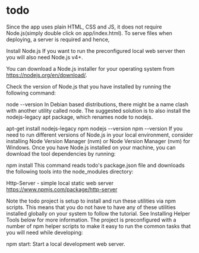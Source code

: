 # todo
Since the app uses plain HTML, CSS and JS, it does not require Node.js(simply double click on app/index.html). To serve files when deploying, a server is required and hence, 

Install Node.js
If you want to run the preconfigured local web server then you will also need Node.js v4+.

You can download a Node.js installer for your operating system from https://nodejs.org/en/download/.

Check the version of Node.js that you have installed by running the following command:

node --version
In Debian based distributions, there might be a name clash with another utility called node. The suggested solution is to also install the nodejs-legacy apt package, which renames node to nodejs.

apt-get install nodejs-legacy npm
nodejs --version
npm --version
If you need to run different versions of Node.js in your local environment, consider installing Node Version Manager (nvm) or Node Version Manager (nvm) for Windows.
Once you have Node.js installed on your machine, you can download the tool dependencies by running:

npm install
This command reads todo's package.json file and downloads the following tools into the node_modules directory:

Http-Server - simple local static web server https://www.npmjs.com/package/http-server

Note the todo project is setup to install and run these utilities via npm scripts. This means that you do not have to have any of these utilities installed globally on your system to follow the tutorial. See Installing Helper Tools below for more information.
The project is preconfigured with a number of npm helper scripts to make it easy to run the common tasks that you will need while developing:

npm start: Start a local development web server.
